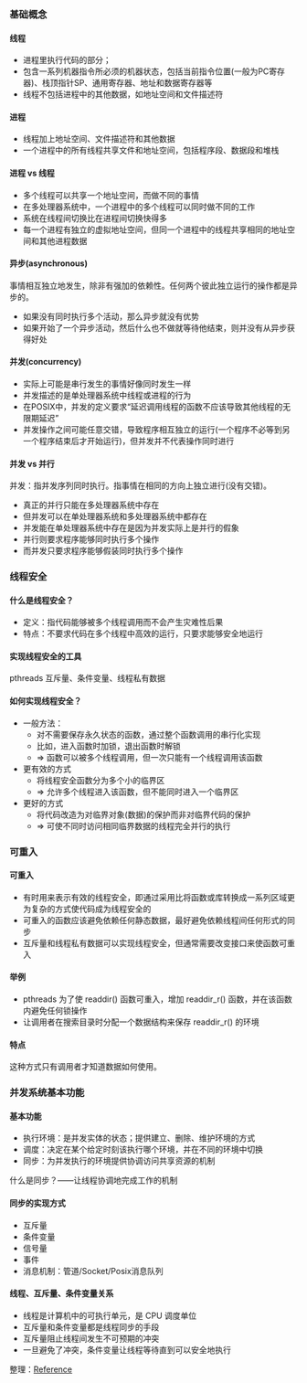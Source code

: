 ### 基础概念
#### 线程

* 进程里执行代码的部分；
* 包含一系列机器指令所必须的机器状态，包括当前指令位置(一般为PC寄存器)、栈顶指针SP、通用寄存器、地址和数据寄存器等
* 线程不包括进程中的其他数据，如地址空间和文件描述符

#### 进程

* 线程加上地址空间、文件描述符和其他数据
* 一个进程中的所有线程共享文件和地址空间，包括程序段、数据段和堆栈

#### 进程 vs 线程

* 多个线程可以共享一个地址空间，而做不同的事情
* 在多处理器系统中，一个进程中的多个线程可以同时做不同的工作
* 系统在线程间切换比在进程间切换快得多
* 每一个进程有独立的虚拟地址空间，但同一个进程中的线程共享相同的地址空间和其他进程数据

#### 异步(asynchronous)
事情相互独立地发生，除非有强加的依赖性。任何两个彼此独立运行的操作都是异步的。

* 如果没有同时执行多个活动，那么异步就没有优势
* 如果开始了一个异步活动，然后什么也不做就等待他结束，则并没有从异步获得好处

#### 并发(concurrency)

* 实际上可能是串行发生的事情好像同时发生一样
* 并发描述的是单处理器系统中线程或进程的行为
* 在POSIX中，并发的定义要求“延迟调用线程的函数不应该导致其他线程的无限期延迟”
* 并发操作之间可能任意交错，导致程序相互独立的运行(一个程序不必等到另一个程序结束后才开始运行)，但并发并不代表操作同时进行

#### 并发 vs 并行
并发：指并发序列同时执行。指事情在相同的方向上独立进行(没有交错)。

* 真正的并行只能在多处理器系统中存在
* 但并发可以在单处理器系统和多处理器系统中都存在
* 并发能在单处理器系统中存在是因为并发实际上是并行的假象
* 并行则要求程序能够同时执行多个操作
* 而并发只要求程序能够假装同时执行多个操作

### 线程安全
#### 什么是线程安全？

* 定义：指代码能够被多个线程调用而不会产生灾难性后果
* 特点：不要求代码在多个线程中高效的运行，只要求能够安全地运行

#### 实现线程安全的工具
pthreads 互斥量、条件变量、线程私有数据

#### 如何实现线程安全？

* 一般方法：
	* 对不需要保存永久状态的函数，通过整个函数调用的串行化实现
	* 比如，进入函数时加锁，退出函数时解锁
	* => 函数可以被多个线程调用，但一次只能有一个线程调用该函数
* 更有效的方式
	* 将线程安全函数分为多个小的临界区
	* => 允许多个线程进入该函数，但不能同时进入一个临界区
* 更好的方式
	* 将代码改造为对临界对象(数据)的保护而非对临界代码的保护
	* => 可使不同时访问相同临界数据的线程完全并行的执行

###  可重入
#### 可重入

* 有时用来表示有效的线程安全，即通过采用比将函数或库转换成一系列区域更为复杂的方式使代码成为线程安全的
* 可重入的函数应该避免依赖任何静态数据，最好避免依赖线程间任何形式的同步
* 互斥量和线程私有数据可以实现线程安全，但通常需要改变接口来使函数可重入

#### 举例

* pthreads 为了使 readdir() 函数可重入，增加 readdir_r() 函数，并在该函数内避免任何锁操作
* 让调用者在搜索目录时分配一个数据结构来保存 readdir_r() 的环境

#### 特点
这种方式只有调用者才知道数据如何使用。

### 并发系统基本功能
#### 基本功能

* 执行环境：是并发实体的状态；提供建立、删除、维护环境的方式
* 调度：决定在某个给定时刻该执行哪个环境，并在不同的环境中切换
* 同步：为并发执行的环境提供协调访问共享资源的机制

什么是同步？——让线程协调地完成工作的机制

#### 同步的实现方式

* 互斥量
* 条件变量
* 信号量
* 事件
* 消息机制：管道/Socket/Posix消息队列

#### 线程、互斥量、条件变量关系

* 线程是计算机中的可执行单元，是 CPU 调度单位
* 互斥量和条件变量都是线程同步的手段
* 互斥量阻止线程间发生不可预期的冲突
* 一旦避免了冲突，条件变量让线程等待直到可以安全地执行

整理：[Reference](http://blog.csdn.net/livelylittlefish/article/details/7918110)
